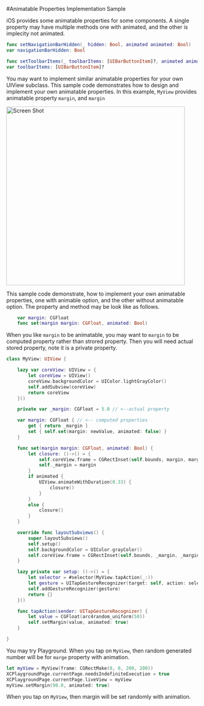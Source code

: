 #Animatable Properties Implementation Sample

iOS provides some animatable properties for some components.  A single property may have multiple methods one with animated, and the other is implecity not animated.


```.swift
func setNavigationBarHidden(_ hidden: Bool, animated animated: Bool)
var navigationBarHidden: Bool
```

```.swift
func setToolbarItems(_ toolbarItems: [UIBarButtonItem]?, animated animated: Bool)
var toolbarItems: [UIBarButtonItem]?
```

You may want to implement similar animatable properties for your own UIView subclass.  This sample code demonstrates how to design and implement your own animatable properties.  In this example, `MyView` provides animatable property `margin`, and `margin` 


<img width="470" alt="Screen Shot" src="https://qiita-image-store.s3.amazonaws.com/0/65634/513025eb-c672-f438-f252-d249ca092098.png">

This sample code demonstrate, how to implement your own animatable properties, one with animable option, and the other without animatable option.  The property and method may be look like as follows.

```.swift
	var margin: CGFloat
	func set(margin margin: CGFloat, animated: Bool)
```

When you like `margin` to be animatable, you may want to `margin` to be computed property rather than strored property.  Then you will need actual stored property, note it is a private property.

```.swift
class MyView: UIView {

	lazy var coreView: UIView = {
		let coreView = UIView()
		coreView.backgroundColor = UIColor.lightGrayColor()
		self.addSubview(coreView)
		return coreView
	}()

	private var _margin: CGFloat = 5.0 // <--actual property

	var margin: CGFloat { // <-- computed properties
		get { return _margin }
		set { self.set(margin: newValue, animated: false) }
	}

	func set(margin margin: CGFloat, animated: Bool) {
		let closure: ()->() = {
			self.coreView.frame = CGRectInset(self.bounds, margin, margin)
			self._margin = margin
		}
		if animated {
			UIView.animateWithDuration(0.33) {
				closure()
			}
		}
		else {
			closure()
		}
	}

	override func layoutSubviews() {
		super.layoutSubviews()
		self.setup()
		self.backgroundColor = UIColor.grayColor()
		self.coreView.frame = CGRectInset(self.bounds, _margin, _margin)
	}

	lazy private var setup: ()->() = {
		let selector = #selector(MyView.tapAction(_:))
		let gesture = UITapGestureRecognizer(target: self, action: selector)
		self.addGestureRecognizer(gesture)
		return {}
	}()

	func tapAction(sender: UITapGestureRecognizer) {
		let value = CGFloat(arc4random_uniform(50))
		self.setMargin(value, animated: true)
	}

}
```

You may try Playground.  When you tap on `MyView`, then random generated number will be for `marge` property with animation.


```.swift
let myView = MyView(frame: CGRectMake(0, 0, 200, 200))
XCPlaygroundPage.currentPage.needsIndefiniteExecution = true
XCPlaygroundPage.currentPage.liveView = myView
myView.setMargin(90.0, animated: true)
```

When you tap on `MyView`, then margin will be set randomly with animation.

